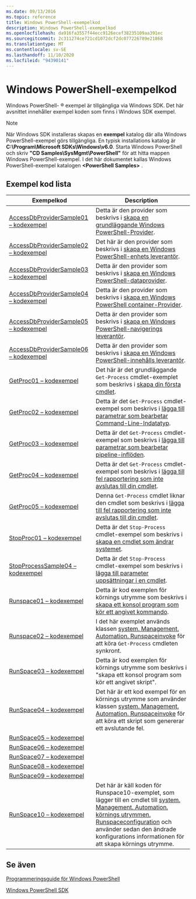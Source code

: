 ```yaml
---
ms.date: 09/13/2016
ms.topic: reference
title: Windows PowerShell-exempelkod
description: Windows PowerShell-exempelkod
ms.openlocfilehash: da916fa3557f44ecc9126ecef38235109aa391ec
ms.sourcegitcommit: 2c311274ce721cd1072dcf2dc077226789e21868
ms.translationtype: MT
ms.contentlocale: sv-SE
ms.lasthandoff: 11/10/2020
ms.locfileid: "94390141"
---
```

# <a name="windows-powershell-sample-code"></a>Windows PowerShell-exempelkod

Windows PowerShell- &reg; exempel är tillgängliga via Windows SDK. Det här avsnittet innehåller exempel koden som finns i Windows SDK exempel.

> [!NOTE]
> När Windows SDK installeras skapas en **exempel** katalog där alla Windows PowerShell-exempel görs tillgängliga. En typisk installations katalog är **C:\Program\Microsoft SDKs\Windows\v6.0**. Starta Windows PowerShell och skriv **"CD Samples\SysMgmt\PowerShell"** för att hitta mappen Windows PowerShell-exempel. I det här dokumentet kallas Windows PowerShell-exempel katalogen **\<PowerShell Samples>** .

## <a name="sample-code-listing"></a>Exempel kod lista

|                                    Exempelkod                                    |                                                                                                                                           Description                                                                                                                                           |
| --------------------------------------------------------------------------------- | ----------------------------------------------------------------------------------------------------------------------------------------------------------------------------------------------------------------------------------------------------------------------------------------------- |
| [AccessDbProviderSample01 – kodexempel](./accessdbprovidersample01-code-sample.md) | Detta är den provider som beskrivs i [skapa en grundläggande Windows PowerShell-Provider](./creating-a-basic-windows-powershell-provider.md).                                                                                                                                                            |
| [AccessDbProviderSample02 – kodexempel](./accessdbprovidersample02-code-sample.md) | Det här är den provider som beskrivs i [skapa en Windows PowerShell-enhets leverantör](./creating-a-windows-powershell-drive-provider.md).                                                                                                                                                            |
| [AccessDbProviderSample03 – kodexempel](./accessdbprovidersample03-code-sample.md) | Detta är den provider som beskrivs i [skapa en Windows PowerShell-dataprovider](./creating-a-windows-powershell-item-provider.md).                                                                                                                                                              |
| [AccessDbProviderSample04 – kodexempel](./accessdbprovidersample04-code-sample.md) | Detta är den provider som beskrivs i [skapa en Windows PowerShell container-Provider](./creating-a-windows-powershell-container-provider.md).                                                                                                                                                    |
| [AccessDbProviderSample05 – kodexempel](./accessdbprovidersample05-code-sample.md) | Detta är den provider som beskrivs i [skapa en Windows PowerShell-navigerings leverantör](./creating-a-windows-powershell-navigation-provider.md).                                                                                                                                                  |
| [AccessDbProviderSample06 – kodexempel](./accessdbprovidersample06-code-sample.md) | Detta är den provider som beskrivs i [skapa en Windows PowerShell-innehålls leverantör](./creating-a-windows-powershell-content-provider.md).                                                                                                                                                        |
| [GetProc01 – kodexempel](./getproc01-code-samples.md)                             | Det här är det grundläggande `Get-Process` cmdlet-exemplet som beskrivs i [skapa din första cmdlet](../cmdlet/creating-a-cmdlet-without-parameters.md).                                                                                                                                                     |
| [GetProc02 – kodexempel](./getproc02-code-samples.md)                             | Detta är det `Get-Process` cmdlet-exempel som beskrivs i [lägga till parametrar som bearbetar Command-Line-Indatatyp](../cmdlet/adding-parameters-that-process-command-line-input.md).                                                                                                                       |
| [GetProc03 – kodexempel](./getproc03-code-samples.md)                             | Detta är det `Get-Process` cmdlet-exempel som beskrivs i [lägga till parametrar som bearbetar pipeline-inflöden](../cmdlet/adding-parameters-that-process-pipeline-input.md).                                                                                                                               |
| [GetProc04 – kodexempel](./getproc04-code-samples.md)                             | Detta är det `Get-Process` cmdlet-exempel som beskrivs i [lägga till fel rapportering som inte avslutas till din cmdlet](../cmdlet/adding-non-terminating-error-reporting-to-your-cmdlet.md).                                                                                                                |
| [GetProc05 – kodexempel](./getproc05-code-samples.md)                             | Denna `Get-Process` cmdlet liknar den cmdlet som beskrivs i [lägga till fel rapportering som inte avslutas till din cmdlet](../cmdlet/adding-non-terminating-error-reporting-to-your-cmdlet.md).                                                                                                     |
| [StopProc01 – kodexempel](./stopproc01-code-samples.md)                           | Detta är det `Stop-Process` cmdlet-exempel som beskrivs i [skapa en cmdlet som ändrar systemet](../cmdlet/creating-a-cmdlet-that-modifies-the-system.md).                                                                                                                                    |
| [StopProcessSample04 – kodexempel](./stopprocesssample04-code-samples.md)         | Detta är det `Stop-Process` cmdlet-exempel som beskrivs i [lägga till parameter uppsättningar i en cmdlet](../cmdlet/adding-parameter-sets-to-a-cmdlet.md).                                                                                                                                                      |
| [Runspace01 – kodexempel](./runspace01-code-samples.md)                           | Detta är kod exemplen för körnings utrymme som beskrivs i [skapa ett konsol program som kör ett angivet kommando](/dotnet/csharp/programming-guide/inside-a-program/hello-world-your-first-program).                                                                                      |
| [Runspace02 – kodexempel](./runspace02-code-samples.md)                           | I det här exemplet används klassen [system. Management. Automation. Runspaceinvoke](/dotnet/api/System.Management.Automation.RunspaceInvoke) för att köra `Get-Process` cmdleten synkront.                                                                                                            |
| [RunSpace03 – kodexempel](./runspace03-code-samples.md)                           | Detta är kod exemplen för körnings utrymme som beskrivs i "skapa ett konsol program som kör ett angivet skript".                                                                                                                                                                         |
| [RunSpace04 – kodexempel](./runspace04-code-samples.md)                           | Det här är ett kod exempel för en körnings utrymme som använder klassen [system. Management. Automation. Runspaceinvoke](/dotnet/api/System.Management.Automation.RunspaceInvoke) för att köra ett skript som genererar ett avslutande fel.                                                                         |
| [RunSpace05 – kodexempel](./runspace05-code-sample.md)                             |                                                                                                            |
| [RunSpace06 – kodexempel](./runspace06-code-sample.md)                             |                                                                                                     |
| [RunSpace07 – kodexempel](./runspace07-code-sample.md)                             |                                                                                               |
| [RunSpace08 – kodexempel](./runspace08-code-sample.md)                             |                                                                                              |
| [RunSpace09 – kodexempel](./runspace09-code-sample.md)                             |                                                                                       |
| [RunSpace10 – kodexempel](./runspace10-code-sample.md)                             | Det här är käll koden för Runspace10-exemplet, som lägger till en cmdlet till [system. Management. Automation. körnings utrymmen. Runspaceconfiguration](/dotnet/api/System.Management.Automation.Runspaces.RunspaceConfiguration) och använder sedan den ändrade konfigurations informationen för att skapa körnings utrymme. |

## <a name="see-also"></a>Se även

[Programmeringsguide för Windows PowerShell](./windows-powershell-programmer-s-guide.md)

[Windows PowerShell SDK](../windows-powershell-reference.md)
